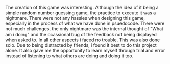The creation of this game was interesting. Although the idea of it being a simple random number guessing game, the practice to execute it was a nightmare. There were not any hassles when designing this game, especially in the process of what we have done in psuedocode.
There were not much challenges, the only nightmare was the internal thought of "What am i doing" and the ocassional bug of the feedback not being displayed when asked to. In all other aspects i faced no trouble.
This was also done solo. Due to being distracted by friends, i found it best to do this project alone. It also gave me the opportunity to learn myself through trial and error instead of listening to what others are doing and doing it too.
